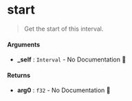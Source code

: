 # start

>  Get the start of this interval.

#### Arguments

- **\_self** : `Interval` \- No Documentation 🚧

#### Returns

- **arg0** : `f32` \- No Documentation 🚧